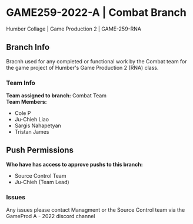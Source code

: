 # GAME259-2022-A | Combat Branch
Humber Collage | Game Production 2 | GAME-259-RNA

## Branch Info
Bracnh used for any completed or functional work by the Combat team for the game project of Humber's Game Production 2 (RNA) class.

### Team Info
**Team assigned to branch:** 
Combat Team  
**Team Members:**
- Cole P
- Ju-Chieh Liao
- Sargis Nahapetyan
- Tristan James

## Push Permissions
**Who have has access to approve pushs to this branch:**
- Source Control Team
- Ju-Chieh (Team Lead)

### Issues
Any issues please contact Managment or the Source Control team via the GameProd A - 2022 discord channel
